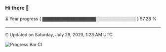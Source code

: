 ### Hi there 👋

⏳ Year progress { ▓▓▓▓▓▓▓▓▓▓▓▓▓▓▓▓▓░░░░░░░░░░░░░ } 57.28 %

---

⏰ Updated on Saturday, July 29, 2023, 1:23 AM UTC

![Progress Bar CI](https://github.com/arthurbuhl/arthurbuhl/workflows/Progress%20Bar%20CI/badge.svg)
